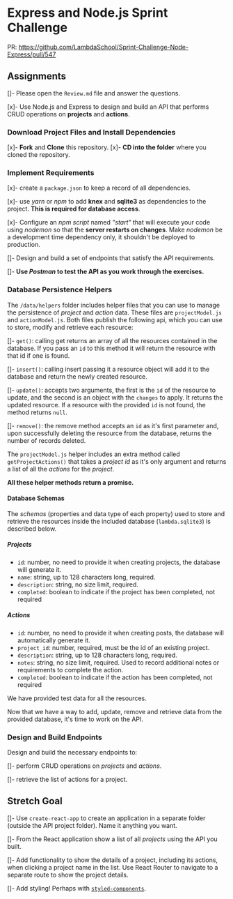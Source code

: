 # Express and Node.js Sprint Challenge
PR:  https://github.com/LambdaSchool/Sprint-Challenge-Node-Express/pull/547


## Assignments

[]- Please open the `Review.md` file and answer the questions.

[x]- Use Node.js and Express to design and build an API that performs CRUD operations on **projects** and **actions**.

### Download Project Files and Install Dependencies

[x]- **Fork** and **Clone** this repository.
[x]- **CD into the folder** where you cloned the repository.


### Implement Requirements

[x]- create a `package.json` to keep a record of all dependencies.

[x]- use _yarn_ or _npm_ to add **knex** and **sqlite3** as dependencies to the project. **This is required for database access**.

[x]- Configure an _npm script_ named _"start"_ that will execute your code using _nodemon_ so that the **server restarts on changes**. Make _nodemon_ be a development time dependency only, it shouldn't be deployed to production.

[]- Design and build a set of endpoints that satisfy the API requirements.


[]- **Use _Postman_ to test the API as you work through the exercises.**

### Database Persistence Helpers

The `/data/helpers` folder includes helper files that you can use to manage the persistence of _project_ and _action_ data. These files are `projectModel.js` and `actionModel.js`. Both files publish the following api, which you can use to store, modify and retrieve each resource:

[]- `get()`: calling get returns an array of all the resources contained in the database. If you pass an `id` to this method it will return the resource with that id if one is found.

[]- `insert()`: calling insert passing it a resource object will add it to the database and return the newly created resource.

[]- `update()`: accepts two arguments, the first is the `id` of the resource to update, and the second is an object with the `changes` to apply. It returns the updated resource. If a resource with the provided `id` is not found, the method returns `null`.

[]- `remove()`: the remove method accepts an `id` as it's first parameter and, upon successfully deleting the resource from the database, returns the number of records deleted.

The `projectModel.js` helper includes an extra method called `getProjectActions()` that takes a _project id_ as it's only argument and returns a list of all the _actions_ for the _project_.

**All these helper methods return a promise.**

#### Database Schemas

The _schemas_ (properties and data type of each property) used to store and retrieve the resources inside the included database (`lambda.sqlite3`) is described below.

##### Projects

- `id`: number, no need to provide it when creating projects, the database will generate it.
- `name`: string, up to 128 characters long, required.
- `description`: string, no size limit, required.
- `completed`: boolean to indicate if the project has been completed, not required

##### Actions

- `id`: number, no need to provide it when creating posts, the database will automatically generate it.
- `project_id`: number, required, must be the id of an existing project.
- `description`: string, up to 128 characters long, required.
- `notes`: string, no size limit, required. Used to record additional notes or requirements to complete the action.
- `completed`: boolean to indicate if the action has been completed, not required

We have provided test data for all the resources.

Now that we have a way to add, update, remove and retrieve data from the provided database, it's time to work on the API.

### Design and Build Endpoints

Design and build the necessary endpoints to:

[]- perform CRUD operations on _projects_ and _actions_.

[]- retrieve the list of actions for a project.

## Stretch Goal

[]- Use `create-react-app` to create an application in a separate folder (outside the API project folder). Name it anything you want.

[]- From the React application show a list of all _projects_ using the API you built.

[]- Add functionality to show the details of a project, including its actions, when clicking a project name in the list. Use React Router to navigate to a separate route to show the project details.

[]- Add styling! Perhaps with [`styled-components`](https://www.styled-components.com/).
